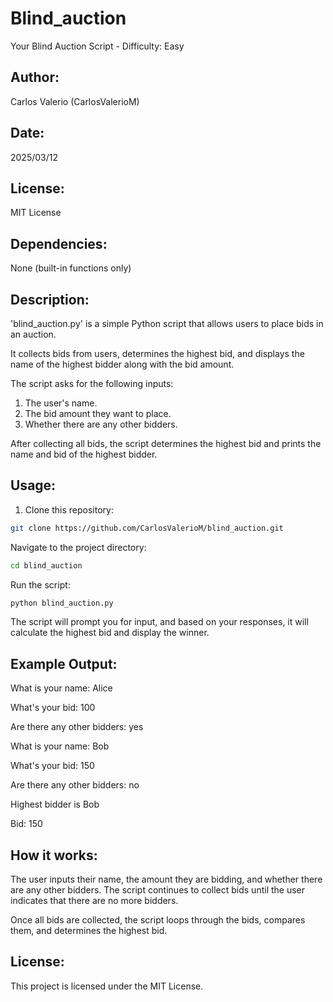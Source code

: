 # Blind_auction
Your Blind Auction Script - Difficulty: Easy

## Author:
Carlos Valerio (CarlosValerioM)

## Date:
2025/03/12

## License:
MIT License

## Dependencies:
None (built-in functions only)

## Description:
'blind_auction.py' is a simple Python script that allows users to place bids in an auction. 

It collects bids from users, determines the highest bid, and displays the name of the highest bidder along with the bid amount.

The script asks for the following inputs:
1. The user's name.
2. The bid amount they want to place.
3. Whether there are any other bidders.

After collecting all bids, the script determines the highest bid and prints the name and bid of the highest bidder.

## Usage:

1. Clone this repository:

```bash
git clone https://github.com/CarlosValerioM/blind_auction.git
```
Navigate to the project directory:
```bash
cd blind_auction
```
Run the script:
```bash
python blind_auction.py
```
The script will prompt you for input, and based on your responses, it will calculate the highest bid and display the winner.

## Example Output:
What is your name: Alice

What's your bid: 100

Are there any other bidders: yes

What is your name: Bob

What's your bid: 150

Are there any other bidders: no

Highest bidder is Bob

Bid: 150

## How it works:
The user inputs their name, the amount they are bidding, and whether there are any other bidders. The script continues to collect bids until the user indicates that there are no more bidders.

Once all bids are collected, the script loops through the bids, compares them, and determines the highest bid.

## License:
This project is licensed under the MIT License.
